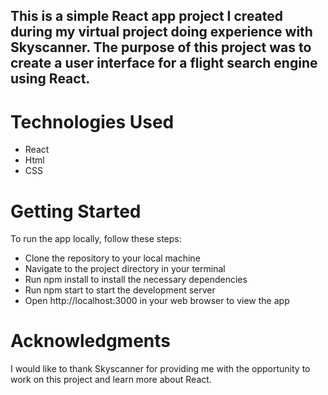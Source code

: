 ## This is a simple React app project I created during my virtual project doing experience with Skyscanner. The purpose of this project was to create a user interface for a flight search engine using React.

# Technologies Used
* React
* Html
* CSS

# Getting Started
To run the app locally, follow these steps:

* Clone the repository to your local machine
* Navigate to the project directory in your terminal
* Run npm install to install the necessary dependencies
* Run npm start to start the development server
* Open http://localhost:3000 in your web browser to view the app

# Acknowledgments
I would like to thank Skyscanner for providing me with the opportunity to work on this project and learn more about React.



